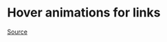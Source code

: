 # Hover animations for links

[Source](https://tympanus.net/codrops/2021/02/10/simple-css-line-hover-animations-for-links/)
